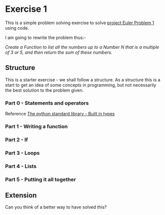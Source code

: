 # Exercise 1

This is a simple problem solving exercise to solve [project Euler Problem 1](https://projecteuler.net/problem=1) using code.

I am going to rewrite the problem thus:-

_Create a Function to list all the numbers up to a Number *N* that is a multiple of 3 or 5, and then return the sum of these numbers._

## Structure

This is a starter exercise - we shall follow a structure.  As a structure this is a start to get an idea of some concepts in programming, but not necessarily the best solution to the problem given.

### Part 0 - Statements and operators

Reference [The python standard library - Built in types](https://docs.python.org/3/library/stdtypes.html)

### Part 1 - Writing a function

### Part 2 - If

### Part 3 - Loops

### Part 4 - Lists

### Part 5 - Putting it all together 

## Extension 
Can you think of a better way to have solved this?
